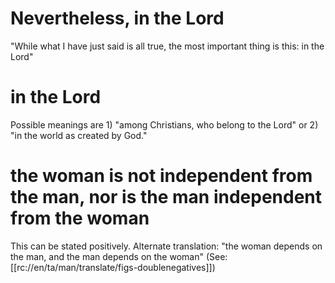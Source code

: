 # Nevertheless, in the Lord

"While what I have just said is all true, the most important thing is this: in the Lord"

# in the Lord

Possible meanings are 1) "among Christians, who belong to the Lord" or 2) "in the world as created by God."

# the woman is not independent from the man, nor is the man independent from the woman

This can be stated positively. Alternate translation: "the woman depends on the man, and the man depends on the woman" (See: [[rc://en/ta/man/translate/figs-doublenegatives]])

